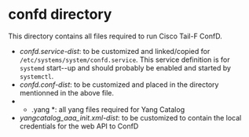 # confd directory

This directory contains all files required to run Cisco Tail-F ConfD.

  - *confd.service-dist*: to be customized and linked/copied for `/etc/systems/system/confd.service`. This service definition is for `systemd` start--up and should probably be enabled and started by `systemctl`.
  - *confd.conf-dist*: to be customized and placed in the directory mentionned in the above file.
  - * .yang *: all yang files required for Yang Catalog
  - *yangcatalog_aaa_init.xml-dist*: to be customized to contain the local credentials for the web API to ConfD
